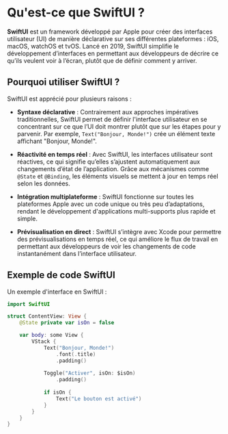 # Qu'est-ce que SwiftUI ?

**SwiftUI** est un framework développé par Apple pour créer des interfaces utilisateur (UI) de manière déclarative sur ses différentes plateformes : iOS, macOS, watchOS et tvOS. Lancé en 2019, SwiftUI simplifie le développement d’interfaces en permettant aux développeurs de décrire ce qu’ils veulent voir à l’écran, plutôt que de définir comment y arriver.

## Pourquoi utiliser SwiftUI ?

SwiftUI est apprécié pour plusieurs raisons :

- **Syntaxe déclarative** : Contrairement aux approches impératives traditionnelles, SwiftUI permet de définir l'interface utilisateur en se concentrant sur ce que l’UI doit montrer plutôt que sur les étapes pour y parvenir. Par exemple, `Text("Bonjour, Monde!")` crée un élément texte affichant "Bonjour, Monde!".
  
- **Réactivité en temps réel** : Avec SwiftUI, les interfaces utilisateur sont réactives, ce qui signifie qu’elles s’ajustent automatiquement aux changements d’état de l’application. Grâce aux mécanismes comme `@State` et `@Binding`, les éléments visuels se mettent à jour en temps réel selon les données.

- **Intégration multiplateforme** : SwiftUI fonctionne sur toutes les plateformes Apple avec un code unique ou très peu d’adaptations, rendant le développement d'applications multi-supports plus rapide et simple.

- **Prévisualisation en direct** : SwiftUI s’intègre avec Xcode pour permettre des prévisualisations en temps réel, ce qui améliore le flux de travail en permettant aux développeurs de voir les changements de code instantanément dans l’interface utilisateur.

## Exemple de code SwiftUI

Un exemple d'interface en SwiftUI :

```swift
import SwiftUI

struct ContentView: View {
    @State private var isOn = false

    var body: some View {
        VStack {
            Text("Bonjour, Monde!")
                .font(.title)
                .padding()
            
            Toggle("Activer", isOn: $isOn)
                .padding()
            
            if isOn {
                Text("Le bouton est activé")
            }
        }
    }
}
